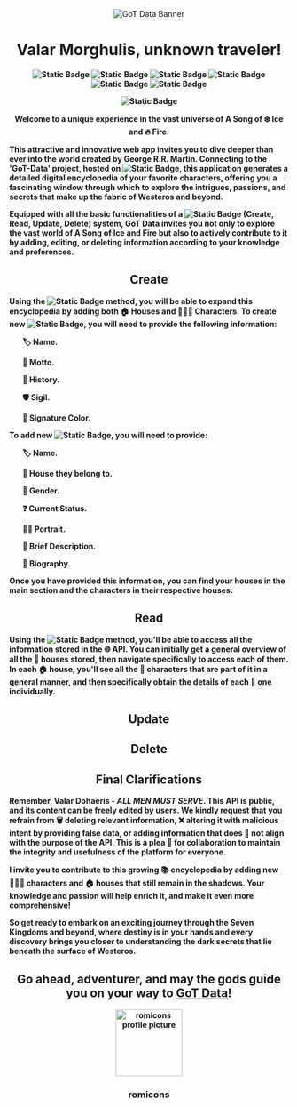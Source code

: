 <div align="center">

<img src="" alt="GoT Data Banner"> 
  
</div>

<h1 align="center"><b>Valar Morghulis, unknown traveler!</h1>

<div align="center">
  
![Static Badge](https://img.shields.io/badge/HTML5-%23123142)
![Static Badge](https://img.shields.io/badge/Sass-%23e9f0c9)
![Static Badge](https://img.shields.io/badge/Javascript-%2320130a)
![Static Badge](https://img.shields.io/badge/API%20REST-%23f0f5e1)
![Static Badge](https://img.shields.io/badge/Responsive%20Design-%23142026)
![Static Badge](https://img.shields.io/badge/Accesibility-%23123142)


![Static Badge](https://img.shields.io/badge/STATUS-FINISHED-green)

</div>

<p align="center"> Welcome to a unique experience in the vast universe of A Song of ❄️ Ice and 🔥 Fire.</p>

<p>This attractive and innovative web app invites you to dive deeper than ever into the world created by George R.R. Martin. Connecting to the 'GoT-Data' project, hosted on <img alt="Static Badge" src="https://img.shields.io/badge/Mockapi-%233b657a">, this application generates a detailed digital encyclopedia of your favorite characters, offering you a fascinating window through which to explore the intrigues, passions, and secrets that make up the fabric of Westeros and beyond. </p>

<p>Equipped with all the basic functionalities of a <img alt="Static Badge" src="https://img.shields.io/badge/CRUD-%233b657a"> (Create, Read, Update, Delete) system, GoT Data invites you not only to explore the vast world of A Song of Ice and Fire but also to actively contribute to it by adding, editing, or deleting information according to your knowledge and preferences.</p>

<h2 align="center">Create</h2>

<p>Using the <img alt="Static Badge" src="https://img.shields.io/badge/POST-%233b657a"> method, you will be able to expand this encyclopedia by adding both 🏠 Houses and 🧑‍🤝‍🧑 Characters. To create new <img alt="Static Badge" src="https://img.shields.io/badge/Houses-%23f0f5e1">, you will need to provide the following information: </p>

<ul>
  
🏷️ Name.

📃 Motto.

📜 History.

🛡️ Sigil.

🎨 Signature Color.
  
</ul>

<p>To add new <img alt="Static Badge" src="https://img.shields.io/badge/Characters-%2320130a">, you will need to provide:</p>

<ul>
  
🏷️ Name.

🏡 House they belong to.

👤 Gender.

❓ Current Status.

👨‍🎨 Portrait.

📝 Brief Description.

📜 Biography.
  
</ul>
 
<p>Once you have provided this information, you can find your houses in the main section and the characters in their respective houses.</p>

<h2 align="center">Read</h2>

<p>Using the <img alt="Static Badge" src="https://img.shields.io/badge/GET-%233b657a"> method, you'll be able to access all the information stored in the 🌐 API. You can initially get a general overview of all the 🏰 houses stored, then navigate specifically to access each of them. In each 🏠 house, you'll see all the 👥 characters that are part of it in a general manner, and then specifically obtain the details of each 👤 one individually.</p>

<h2 align="center">Update</h2>

<h2 align="center">Delete</h2>

<h2 align="center">Final Clarifications</h2>

<p>Remember, Valar Dohaeris - <i>ALL MEN MUST SERVE</i>. This API is public, and its content can be freely edited by users. We kindly request that you refrain from 🗑️ deleting relevant information, ❌ altering it with malicious intent by providing false data, or adding information that does 🚫 not align with the purpose of the API. This is a plea 🙏 for collaboration to maintain the integrity and usefulness of the platform for everyone.
</p>
<p>I invite you to contribute to this growing 📚 encyclopedia by adding new 🧑‍🤝‍🧑 characters and 🏠 houses that still remain in the shadows. Your knowledge and passion will help enrich it, and make it even more comprehensive!</p>


<p>So get ready to embark on an exciting journey through the Seven Kingdoms and beyond, where destiny is in your hands and every discovery brings you closer to understanding the dark secrets that lie beneath the surface of Westeros.</p>

<h2 align="center"> Go ahead, adventurer, and may the gods guide you on your way to <a href="https://romicons.github.io/GoT-Data/">GoT Data</a>!
</h2>

<div align="center">

<img src="https://i.imgur.com/9kfXeAJ.png" width=120px alt="romicons profile picture">

</div>


<h3 align="center">romicons</h3>
